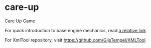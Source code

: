 # care-up
Care Up Game

For quick introduction to base engine mechanics, read [a relative link](Game_Mechanics.txt)

For XmlTool repository, visit https://github.com/GijsTempel/XMLTool